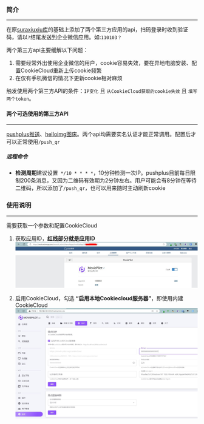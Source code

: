### 简介 
***
在原[suraxiuxiu库](https://github.com/suraxiuxiu/MoviePilot-Plugins/)的基础上添加了两个第三方应用的api，扫码登录时收到验证码，请以`?`结尾发送到企业微信应用。如:`110103？`

两个第三方api主要缓解以下问题：

1. 需要经常外出使用企业微信的用户，cookie容易失效，要在异地电脑安装、配置CookieCloud重新上传cookie频繁
2. 在仅有手机微信的情况下更新cookie相对麻烦

触发使用两个第三方API的条件：`IP变化` 且 `从CookieCloud获取的cookie失效` 且 `填写两个token`。


#### 两个可选使用的第三方API
***
[pushplus推送](https://www.pushplus.plus/push1.html)、[helloimg图床](https://www.helloimg.com/)。两个api均需要实名认证才能正常调用。配置后才可以正常使用`/push_qr`

##### 远程命令
* **检测周期**建议设置` */10 * * * *`，10分钟检测一次IP。pushplus目前每日限制200条消息，又因为二维码有效期为2分钟左右。用户可能会有8分钟在等待二维码，所以添加了`/push_qr`，也可以用来随时主动刷新cookie


### 使用说明
***
需要获取一个参数和配置CookieCloud

1. 获取应用ID，**红线部分就是应用ID**
![image](https://github.com/RamenRa/MoviePilot-Plugins/blob/main/docs/%E5%BA%94%E7%94%A8ID.JPG)

2. 启用CookieCloud，勾选 **“启用本地Cookiecloud服务器”**，即使用内建CookieCloud
![image](https://github.com/RamenRa/MoviePilot-Plugins/blob/main/docs/CC.JPG)


